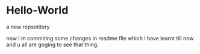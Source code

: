 # Hello-World
a new repsotitory

now i m commiting some changes in readme file which i have learnt till now and u all are goging to see that thing.
